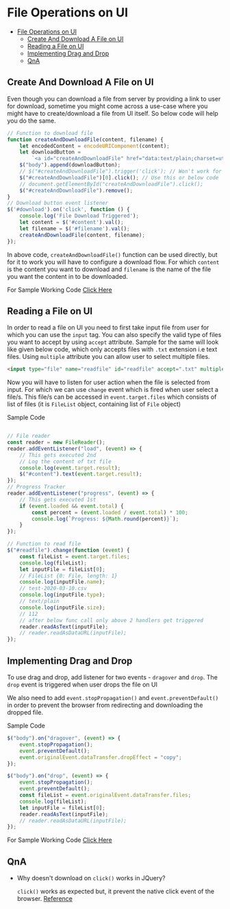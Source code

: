 # File Operations on UI

- [File Operations on UI](#file-operations-on-ui)
  - [Create And Download A File on UI](#create-and-download-a-file-on-ui)
  - [Reading a File on UI](#reading-a-file-on-ui)
  - [Implementing Drag and Drop](#implementing-drag-and-drop)
  - [QnA](#qna)

## Create And Download A File on UI

Even though you can download a file from server by providing a link to user for download, sometime you might come across a use-case where you might have to create/download a file from UI itself. So below code will help you do the same.

```javascript
// Function to download file
function createAndDownloadFile(content, filename) {
    let encodedContent = encodeURIComponent(content);
    let downloadButton =
        `<a id="createAndDownloadFile" href="data:text/plain;charset=utf-8,${encodedContent}" download="${filename}">Test</a>`;
    $("body").append(downloadButton);
    // $("#createAndDownloadFile").trigger('click'); // Won't work for download
    $("#createAndDownloadFile")[0].click(); // Use this or below code
    // document.getElementById("createAndDownloadFile").click();
    $("#createAndDownloadFile").remove();
}
// Download button event listener
$('#download').on('click', function () {
    console.log('File Download Triggered');
    let content = $('#content').val();
    let filename = $('#filename').val();
    createAndDownloadFile(content, filename);
});
```

In above code, `createAndDownloadFile()` function can be used directly, but for it to work you will have to configure a download flow. For which `content` is the content you want to download and `filename` is the name of the file you want the content in to be downloaded.

For Sample Working Code [Click Here](example/)

## Reading a File on UI

In order to read a file on UI you need to first take input file from user for which you can use the `input` tag. You can also specify the valid type of files you want to accept by using `accept` attribute. Sample for the same will look like given below code, which only accepts files with `.txt` extension i.e text files. Using `multiple` attribute you can allow user to select multiple files.

```html
<input type="file" name="readfile" id="readfile" accept=".txt" multiple>
```

Now you will have to listen for user action when the file is selected from input. For which we can use `change` event which is fired when user select a file/s. This file/s can be accessed in `event.target.files` which consists of list of files (it is `FileList` object, containing list of `File` object)

Sample Code

```js

// File reader
const reader = new FileReader();
reader.addEventListener("load", (event) => {
    // This gets executed 2nd
    // Log the content of txt file
    console.log(event.target.result);
    $("#content").text(event.target.result);
});
// Progress Tracker
reader.addEventListener("progress", (event) => {
    // This gets executed 1st
    if (event.loaded && event.total) {
        const percent = (event.loaded / event.total) * 100;
        console.log(`Progress: ${Math.round(percent)}`);
    }
});

// Function to read file
$("#readfile").change(function (event) {
    const fileList = event.target.files;
    console.log(fileList);
    let inputFile = fileList[0];
    // FileList {0: File, length: 1}
    console.log(inputFile.name);
    // test-2020-03-10.csv
    console.log(inputFile.type);
    // text/plain
    console.log(inputFile.size);
    // 112
    // after below func call only above 2 handlers get triggered
    reader.readAsText(inputFile);
    // reader.readAsDataURL(inputFile);
});
```

## Implementing Drag and Drop

To use drag and drop, add listener for two events - `dragover` and `drop`. The `drop` event is triggered when user drops the file on UI

We also need to add `event.stopPropagation()` and `event.preventDefault()` in order to prevent the browser from redirecting and downloading the dropped file.

Sample Code

```js
$("body").on("dragover", (event) => {
    event.stopPropagation();
    event.preventDefault();
    event.originalEvent.dataTransfer.dropEffect = "copy";
});

$("body").on("drop", (event) => {
    event.stopPropagation();
    event.preventDefault();
    const fileList = event.originalEvent.dataTransfer.files;
    console.log(fileList);
    let inputFile = fileList[0];
    reader.readAsText(inputFile);
    // reader.readAsDataURL(inputFile);
});
```

For Sample Working Code [Click Here](example/)

## QnA

- Why doesn't download on `click()` works in JQuery?

  `click()` works as expected but, it prevent the native click event of the browser. [Reference](https://stackoverflow.com/questions/25507314/click-on-download-link-using-jquery-doesnt-download-file)
